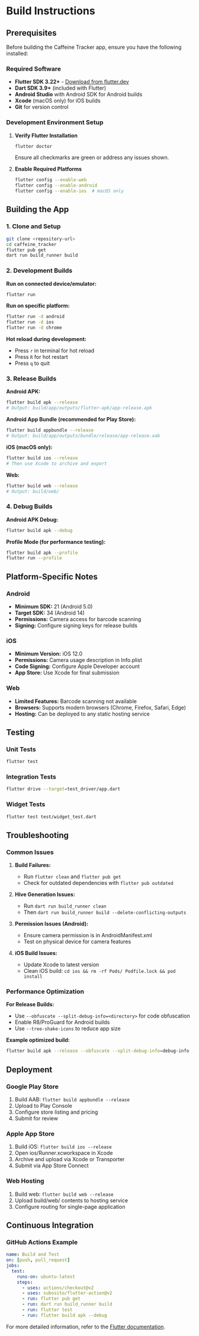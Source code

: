 # Build Instructions

## Prerequisites

Before building the Caffeine Tracker app, ensure you have the following installed:

### Required Software
- **Flutter SDK 3.22+** - [Download from flutter.dev](https://flutter.dev/docs/get-started/install)
- **Dart SDK 3.9+** (included with Flutter)
- **Android Studio** with Android SDK for Android builds
- **Xcode** (macOS only) for iOS builds
- **Git** for version control

### Development Environment Setup

1. **Verify Flutter Installation**
   ```bash
   flutter doctor
   ```
   Ensure all checkmarks are green or address any issues shown.

2. **Enable Required Platforms**
   ```bash
   flutter config --enable-web
   flutter config --enable-android
   flutter config --enable-ios  # macOS only
   ```

## Building the App

### 1. Clone and Setup
```bash
git clone <repository-url>
cd caffeine_tracker
flutter pub get
dart run build_runner build
```

### 2. Development Builds

**Run on connected device/emulator:**
```bash
flutter run
```

**Run on specific platform:**
```bash
flutter run -d android
flutter run -d ios
flutter run -d chrome
```

**Hot reload during development:**
- Press `r` in terminal for hot reload
- Press `R` for hot restart
- Press `q` to quit

### 3. Release Builds

**Android APK:**
```bash
flutter build apk --release
# Output: build/app/outputs/flutter-apk/app-release.apk
```

**Android App Bundle (recommended for Play Store):**
```bash
flutter build appbundle --release
# Output: build/app/outputs/bundle/release/app-release.aab
```

**iOS (macOS only):**
```bash
flutter build ios --release
# Then use Xcode to archive and export
```

**Web:**
```bash
flutter build web --release
# Output: build/web/
```

### 4. Debug Builds

**Android APK Debug:**
```bash
flutter build apk --debug
```

**Profile Mode (for performance testing):**
```bash
flutter build apk --profile
flutter run --profile
```

## Platform-Specific Notes

### Android
- **Minimum SDK:** 21 (Android 5.0)
- **Target SDK:** 34 (Android 14)
- **Permissions:** Camera access for barcode scanning
- **Signing:** Configure signing keys for release builds

### iOS
- **Minimum Version:** iOS 12.0
- **Permissions:** Camera usage description in Info.plist
- **Code Signing:** Configure Apple Developer account
- **App Store:** Use Xcode for final submission

### Web
- **Limited Features:** Barcode scanning not available
- **Browsers:** Supports modern browsers (Chrome, Firefox, Safari, Edge)
- **Hosting:** Can be deployed to any static hosting service

## Testing

### Unit Tests
```bash
flutter test
```

### Integration Tests
```bash
flutter drive --target=test_driver/app.dart
```

### Widget Tests
```bash
flutter test test/widget_test.dart
```

## Troubleshooting

### Common Issues

1. **Build Failures:**
   - Run `flutter clean` and `flutter pub get`
   - Check for outdated dependencies with `flutter pub outdated`

2. **Hive Generation Issues:**
   - Run `dart run build_runner clean`
   - Then `dart run build_runner build --delete-conflicting-outputs`

3. **Permission Issues (Android):**
   - Ensure camera permission is in AndroidManifest.xml
   - Test on physical device for camera features

4. **iOS Build Issues:**
   - Update Xcode to latest version
   - Clean iOS build: `cd ios && rm -rf Pods/ Podfile.lock && pod install`

### Performance Optimization

**For Release Builds:**
- Use `--obfuscate --split-debug-info=<directory>` for code obfuscation
- Enable R8/ProGuard for Android builds
- Use `--tree-shake-icons` to reduce app size

**Example optimized build:**
```bash
flutter build apk --release --obfuscate --split-debug-info=debug-info --tree-shake-icons
```

## Deployment

### Google Play Store
1. Build AAB: `flutter build appbundle --release`
2. Upload to Play Console
3. Configure store listing and pricing
4. Submit for review

### Apple App Store
1. Build iOS: `flutter build ios --release`
2. Open ios/Runner.xcworkspace in Xcode
3. Archive and upload via Xcode or Transporter
4. Submit via App Store Connect

### Web Hosting
1. Build web: `flutter build web --release`
2. Upload build/web/ contents to hosting service
3. Configure routing for single-page application

## Continuous Integration

### GitHub Actions Example
```yaml
name: Build and Test
on: [push, pull_request]
jobs:
  test:
    runs-on: ubuntu-latest
    steps:
      - uses: actions/checkout@v2
      - uses: subosito/flutter-action@v2
      - run: flutter pub get
      - run: dart run build_runner build
      - run: flutter test
      - run: flutter build apk --debug
```

For more detailed information, refer to the [Flutter documentation](https://flutter.dev/docs).
